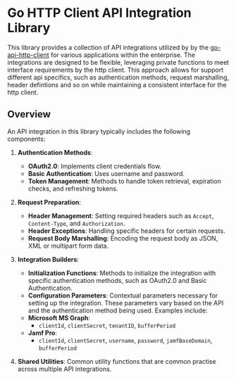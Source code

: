 # Go HTTP Client API Integration Library

This library provides a collection of API integrations utilized by by the [go-api-http-client](https://github.com/deploymenttheory/go-api-http-client) for various applications within the enterprise. The integrations are designed to be flexible, leveraging private functions to meet interface requirements by the http client. This approach allows for support different api specifics, such as authentication methods, request marshalling, header defintions and so on while maintaining a consistent interface for the http client.

## Overview

An API integration in this library typically includes the following components:

1. **Authentication Methods**:
   - **OAuth2.0**: Implements client credentials flow.
   - **Basic Authentication**: Uses username and password.
   - **Token Management**: Methods to handle token retrieval, expiration checks, and refreshing tokens.

2. **Request Preparation**:
   - **Header Management**: Setting required headers such as `Accept`, `Content-Type`, and `Authorization`.
   - **Header Exceptions**: Handling specific headers for certain requests.
   - **Request Body Marshalling**: Encoding the request body as JSON, XML or multipart form data.

3. **Integration Builders**:
    - **Initialization Functions**: Methods to initialize the integration with specific authentication methods, such as OAuth2.0 and Basic Authentication.
    - **Configuration Parameters**: Contextual parameters necessary for setting up the integration. These parameters vary based on the API and the authentication method being used. Examples include:
    - **Microsoft MS Graph**:
       - `clientId`, `clientSecret`, `tenantID`, `bufferPeriod`
    - **Jamf Pro**:
       - `clientId`, `clientSecret`, `username`, `password`, `jamfBaseDomain`, `bufferPeriod`

4. **Shared Utilities**: Common utility functions that are common practise across multiple API integrations.